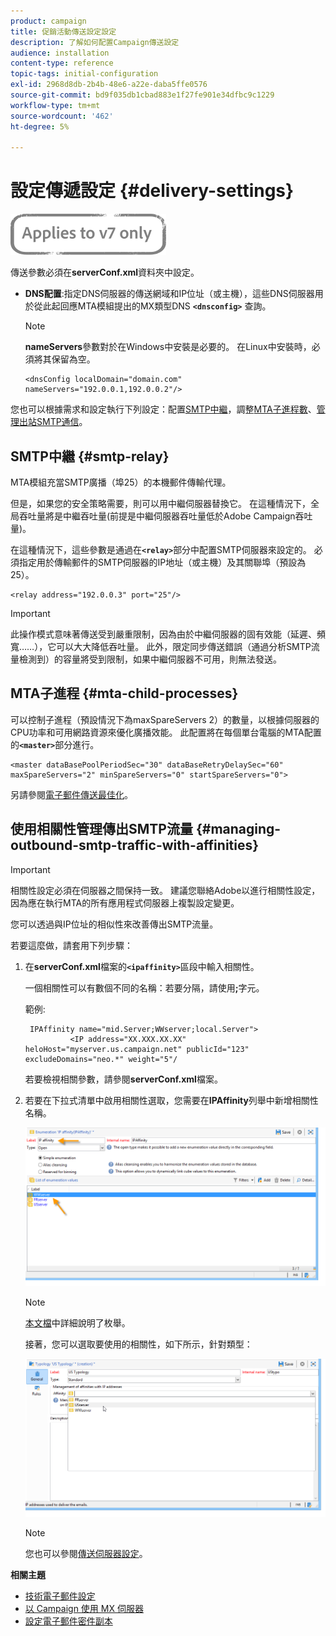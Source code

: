 ```yaml
---
product: campaign
title: 促銷活動傳送設定設定
description: 了解如何配置Campaign傳送設定
audience: installation
content-type: reference
topic-tags: initial-configuration
exl-id: 2968d8db-2b4b-48e6-a22e-daba5ffe0576
source-git-commit: bd9f035db1cbad883e1f27fe901e34dfbc9c1229
workflow-type: tm+mt
source-wordcount: '462'
ht-degree: 5%

---
```


# 設定傳遞設定 {#delivery-settings}

![](../../assets/v7-only.svg)

傳送參數必須在&#x200B;**serverConf.xml**&#x200B;資料夾中設定。

* **DNS配置**:指定DNS伺服器的傳送網域和IP位址（或主機），這些DNS伺服器用於從此起回應MTA模組提出的MX類型DNS **`<dnsconfig>`** 查詢。

   >[!NOTE]
   >
   >**nameServers**&#x200B;參數對於在Windows中安裝是必要的。 在Linux中安裝時，必須將其保留為空。

   ```
   <dnsConfig localDomain="domain.com" nameServers="192.0.0.1,192.0.0.2"/>
   ```

您也可以根據需求和設定執行下列設定：配置[SMTP中繼](#smtp-relay)，調整[MTA子進程數](#mta-child-processes)、[管理出站SMTP通信](#managing-outbound-smtp-traffic-with-affinities)。

## SMTP中繼 {#smtp-relay}

MTA模組充當SMTP廣播（埠25）的本機郵件傳輸代理。

但是，如果您的安全策略需要，則可以用中繼伺服器替換它。 在這種情況下，全局吞吐量將是中繼吞吐量(前提是中繼伺服器吞吐量低於Adobe Campaign吞吐量)。

在這種情況下，這些參數是通過在&#x200B;**`<relay>`**&#x200B;部分中配置SMTP伺服器來設定的。 必須指定用於傳輸郵件的SMTP伺服器的IP地址（或主機）及其關聯埠（預設為25）。

```
<relay address="192.0.0.3" port="25"/>
```

>[!IMPORTANT]
>
>此操作模式意味著傳送受到嚴重限制，因為由於中繼伺服器的固有效能（延遲、頻寬……），它可以大大降低吞吐量。 此外，限定同步傳送錯誤（通過分析SMTP流量檢測到）的容量將受到限制，如果中繼伺服器不可用，則無法發送。

## MTA子進程 {#mta-child-processes}

可以控制子進程（預設情況下為maxSpareServers 2）的數量，以根據伺服器的CPU功率和可用網路資源來優化廣播效能。 此配置將在每個單台電腦的MTA配置的&#x200B;**`<master>`**&#x200B;部分進行。

```
<master dataBasePoolPeriodSec="30" dataBaseRetryDelaySec="60" maxSpareServers="2" minSpareServers="0" startSpareServers="0">
```

另請參閱[電子郵件傳送最佳化](../../installation/using/email-deliverability.md#email-sending-optimization)。

## 使用相關性管理傳出SMTP流量 {#managing-outbound-smtp-traffic-with-affinities}

>[!IMPORTANT]
>
>相關性設定必須在伺服器之間保持一致。 建議您聯絡Adobe以進行相關性設定，因為應在執行MTA的所有應用程式伺服器上複製設定變更。

您可以透過與IP位址的相似性來改善傳出SMTP流量。

若要這麼做，請套用下列步驟：

1. 在&#x200B;**serverConf.xml**&#x200B;檔案的&#x200B;**`<ipaffinity>`**&#x200B;區段中輸入相關性。

   一個相關性可以有數個不同的名稱：若要分隔，請使用&#x200B;**;**&#x200B;字元。

   範例:

   ```
    IPAffinity name="mid.Server;WWserver;local.Server">
             <IP address="XX.XXX.XX.XX" heloHost="myserver.us.campaign.net" publicId="123" excludeDomains="neo.*" weight="5"/
   ```

   若要檢視相關參數，請參閱&#x200B;**serverConf.xml**&#x200B;檔案。

1. 若要在下拉式清單中啟用相關性選取，您需要在&#x200B;**IPAffinity**&#x200B;列舉中新增相關性名稱。

   ![](assets/ipaffinity_enum.png)

   >[!NOTE]
   >
   >[本文檔](../../platform/using/managing-enumerations.md)中詳細說明了枚舉。

   接著，您可以選取要使用的相關性，如下所示，針對類型：

   ![](assets/ipaffinity_typology.png)

   >[!NOTE]
   >
   >您也可以參閱[傳送伺服器設定](../../installation/using/email-deliverability.md#delivery-server-configuration)。

**相關主題**
* [技術電子郵件設定](email-deliverability.md)
* [以 Campaign 使用 MX 伺服器](using-mx-servers.md)
* [設定電子郵件密件副本](email-archiving.md)
